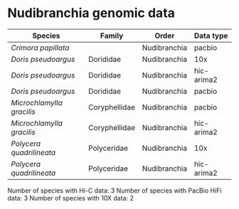# Nudibranchia genomic data

| Species | Family | Order | Data type |
| -- | --- | --- | --- |
| *Crimora papillata* |  | Nudibranchia | pacbio |
| *Doris pseudoargus* | Dorididae | Nudibranchia | 10x |
| *Doris pseudoargus* | Dorididae | Nudibranchia | hic-arima2 |
| *Doris pseudoargus* | Dorididae | Nudibranchia | pacbio |
| *Microchlamylla gracilis* | Coryphellidae | Nudibranchia | pacbio |
| *Microchlamylla gracilis* | Coryphellidae | Nudibranchia | hic-arima2 |
| *Polycera quadrilineata* | Polyceridae | Nudibranchia | 10x |
| *Polycera quadrilineata* | Polyceridae | Nudibranchia | hic-arima2 |

Number of species with Hi-C data: 3
Number of species with PacBio HiFi data: 3
Number of species with 10X data: 2
